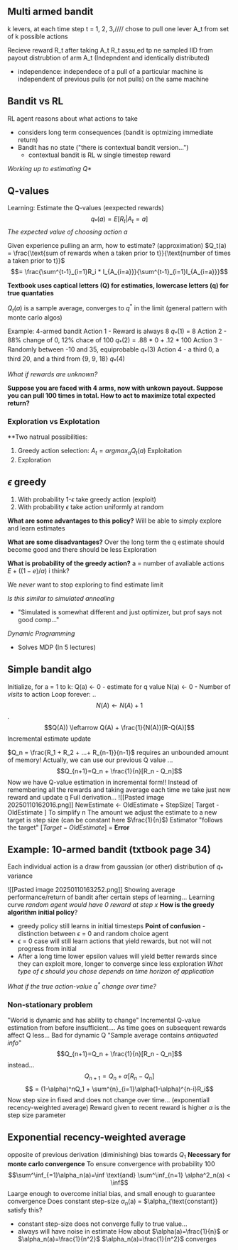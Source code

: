 ## Multi armed bandit
k levers, at each time step t = 1, 2, 3,//// chose to pull one lever A_t from set of k possible actions

Recieve reward R_t after taking A_t
R_t assu,ed tp ne sampled IID from payout distrubtion of arm A_t (Indepndent and identically distributed)
- independence: independece of a pull of a particular machine is independent of previous pulls (or not pulls) on the same machine

## Bandit vs RL
RL agent reasons about what actions to take
- considers long term consequences (bandit is optmizing immediate return)
- Bandit has no state ("there is contextual bandit version...")
    - contextual bandit is RL w single timestep reward

*Working up to estimating Q\**

## Q-values
Learning: Estimate the Q-values (eexpected rewards)
    $$q_*(a)=E[R_t|A_t=a]$$
*The expected value of choosing action a*

Given experience pulling an arm, how to estimate?
(approximation) $Q_t(a) = \frac{\text{sum of rewards when a taken prior to t}}{\text{number of times a taken prior to t}}$
$$= \frac{\sum^{t-1}_{i=1}R_i * I_{A_{i=a}}}{\sum^{t-1}_{i=1}I_{A_{i=a}}}$$

**Textbook uses captical letters (Q) for estimaties, lowercase letters (q) for true quantaties**

$Q_t(a)$ is a sample average, converges to $q^*$ in the limit (general pattern with monte carlo algos)

Example: 4-armed bandit
Action 1 - Reward is always 8
$q_*(1)$ = 8
Action 2 - 88% change of 0, 12% chace of 100
$q_*(2)$ = .88 * 0 + .12 * 100
Action 3 - Randomly between -10 and 35, equiprobable
$q_*(3)$
Action 4 - a third 0, a third 20, and a third from {9, 9, 18}
$q_*(4)$

*What if rewards are unknown?*

**Suppose you are faced with 4 arms, now with unkown payout. Suppose you can pull 100 times in total. How to act to maximize total expected return?**
### Exploration vs Explotation
**Two natrual possibilities:
1. Greedy action selection: $A_t = argmax_aQ_t(a)$
    Exploitation
2. Exploration

## $\epsilon$ greedy
1. With probability 1-$\epsilon$ take greedy action (exploit)
2. With probability $\epsilon$ take action uniformly at random

**What are some advantages to this policy?**
Will be able to simply explore and learn estimates

**What are some disadvantages?**
Over the long term the q estimate should become good and there should be less Exploration


**What is probability of the greedy action?**
a = number of avaliable actions
$E + ((1-e)/a)$ i think?

We *never* want to stop exploring to find estimate limit

*Is this similar to simulated annealing*
- "Simulated is somewhat different and just optimizer, but prof says not good comp..."

*Dynamic Programming*
- Solves MDP (In 5 lectures)

## Simple bandit algo
Initialize, for a = 1 to k:
Q(a) <- 0 - estimate for q value 
N(a) <- 0 - Number of *visits* to action
Loop forever:
    ..$$N(A) \leftarrow N(A) + 1$$.
$$Q(A)) \leftarrow Q(A) + \frac{1}{N(A)}[R-Q(A)]$$
Incremental estimate update

$Q_n = \frac{R_1 + R_2 + ...+ R_{n-1}}{n-1}$
requires an unbounded amount of memory!
Actually, we can use our previous Q value 
...
$$Q_{n+1}=Q_n + \frac{1}{n}[R_n - Q_n]$$
Now we have Q-value estimation in incremental form!!
Instead of remembering all the rewards and taking average each time we take just new reward and update q
Full derivation...
![[Pasted image 20250110162016.png]]
NewEstimate $\leftarrow$ OldEstimate + StepSize[ Target - OldEstimate ]
To simplify n
The amount we adjust the estimate to a new target is step size (can be constant here $\frac{1}{n}$)
Estimator "follows the target"
$[Target - OldEstimate]$ = **Error**
## Example: 10-armed bandit (txtbook page 34)
Each individual action is a draw from gaussian (or other) distribution of $q_*$
variance

![[Pasted image 20250110163252.png]]
Showing average performance/return of bandit after certain steps of learning... Learning curve
*random agent would have 0 reward at step x*
**How is the greedy algorithm initial policy**?
- greedy policy still learns in initial timesteps
**Point of confusion** - distinction between $\epsilon$ = 0 and random choice agent
- $\epsilon$ = 0 case will still learn actions that yield rewards, but not will not progress from initial
- After a long time lower epsilon values will yield better rewards since they can exploit more, longer to converge since less exploration
*What type of $\epsilon$ should you chose depends on time horizon of application*

*What if the true action-value $q^*$ change over time?*
### **Non-stationary** problem
"World is dynamic and has ability to change"
Incremental Q-value estimation from before insufficient....
As time goes on subsequent rewards affect Q less... Bad for dynamic Q
"Sample average contains *antiquated info*"
$$Q_{n+1}=Q_n + \frac{1}{n}[R_n - Q_n]$$
instead...
$$Q_{n+1} = Q_n + \alpha[R_n-Q_n]$$
$$ = (1-\alpha)^nQ_1 + \sum^{n}_{i=1}\alpha(1-\alpha)^{n-i}R_i$$
Now step size in fixed and does not change over time...
(exponentiall recency-weighted average)
Reward given to recent reward is higher
$\alpha$ is the step size parameter
## Exponential recency-weighted average
opposite of previous derivation
(diminishing) bias towards $Q_1$
**Necessary for monte carlo convergence**
To ensure convergence with probability 100
$$\sum^\inf_{=1}\alpha_n(a)=\inf \text{and} \sum^\inf_{n=1} \alpha^2_n(a) < \inf$$
Laarge enough to overcome initial bias, and small enough to guarantee convergence
Does constant step-size $\alpha_n$(a) = $\alpha_{\text{constant}} satisfy this?
- constant step-size does not converge fully to true value...
- always will have noise in estimate
How about $\alpha(a)=\frac{1}{n}$ or $\alpha_n(a)=\frac{1}{n^2}$
$\alpha_n(a)=\frac{1}{n^2}$ converges

